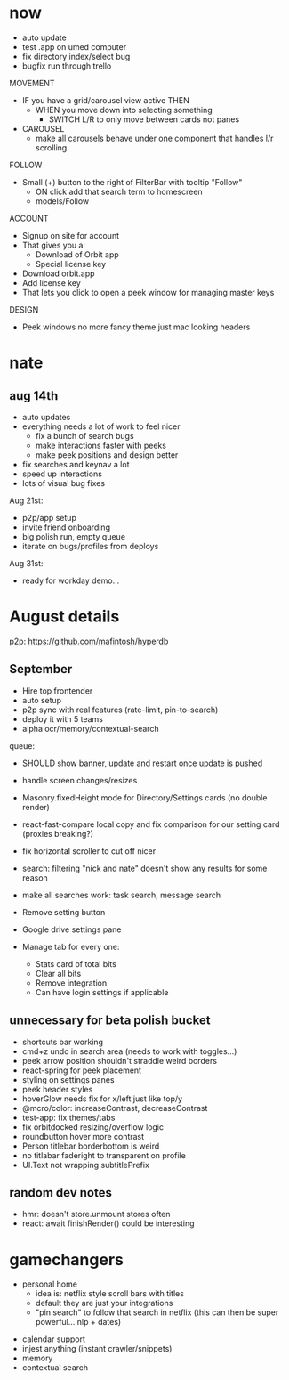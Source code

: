 # now

- auto update
- test .app on umed computer
- fix directory index/select bug
- bugfix run through trello

MOVEMENT

- IF you have a grid/carousel view active THEN
  - WHEN you move down into selecting something
    - SWITCH L/R to only move between cards not panes
- CAROUSEL
  - make all carousels behave under one component that handles l/r scrolling

FOLLOW

- Small (+) button to the right of FilterBar with tooltip "Follow"
  - ON click add that search term to homescreen
  - models/Follow

ACCOUNT

- Signup on site for account
- That gives you a:
  - Download of Orbit app
  - Special license key
- Download orbit.app
- Add license key
- That lets you click to open a peek window for managing master keys

DESIGN

- Peek windows no more fancy theme just mac looking headers

# nate

## aug 14th

- auto updates
- everything needs a lot of work to feel nicer
  - fix a bunch of search bugs
  - make interactions faster with peeks
  - make peek positions and design better
- fix searches and keynav a lot
- speed up interactions
- lots of visual bug fixes

Aug 21st:

- p2p/app setup
- invite friend onboarding
- big polish run, empty queue
- iterate on bugs/profiles from deploys

Aug 31st:

- ready for workday demo...

# August details

p2p: https://github.com/mafintosh/hyperdb

## September

- Hire top frontender
- auto setup
- p2p sync with real features (rate-limit, pin-to-search)
- deploy it with 5 teams
- alpha ocr/memory/contextual-search

queue:

- SHOULD show banner, update and restart once update is pushed
- handle screen changes/resizes
- Masonry.fixedHeight mode for Directory/Settings cards (no double render)
- react-fast-compare local copy and fix comparison for our setting card (proxies breaking?)
- fix horizontal scroller to cut off nicer

- search: filtering "nick and nate" doesn't show any results for some reason
- make all searches work: task search, message search
- Remove setting button
- Google drive settings pane
- Manage tab for every one:
  - Stats card of total bits
  - Clear all bits
  - Remove integration
  - Can have login settings if applicable

## unnecessary for beta polish bucket

- shortcuts bar working
- cmd+z undo in search area (needs to work with toggles...)
- peek arrow position shouldn't straddle weird borders
- react-spring for peek placement
- styling on settings panes
- peek header styles
- hoverGlow needs fix for x/left just like top/y
- @mcro/color: increaseContrast, decreaseContrast
- test-app: fix themes/tabs
- fix orbitdocked resizing/overflow logic
- roundbutton hover more contrast
- Person titlebar borderbottom is weird
- no titlabar faderight to transparent on profile
- UI.Text not wrapping subtitlePrefix

## random dev notes

- hmr: doesn't store.unmount stores often
- react: await finishRender() could be interesting

# gamechangers

- personal home
  - idea is: netflix style scroll bars with titles
  - default they are just your integrations
  - "pin search" to follow that search in netflix (this can then be super powerful... nlp + dates)

* calendar support
* injest anything (instant crawler/snippets)
* memory
* contextual search
